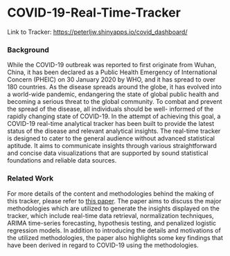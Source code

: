 # COVID-19-Real-Time-Tracker

Link to Tracker: https://peterljw.shinyapps.io/covid_dashboard/

### Background

While the COVID-19 outbreak was reported to first originate from Wuhan, China, it has been declared as a Public Health Emergency of International Concern (PHEIC) on 30 January 2020 by WHO, and it has spread to over 180 countries. As the disease spreads around the globe, it has evolved into a world-wide pandemic, endangering the state of global public health and becoming a serious threat to the global community. To combat and prevent the spread of the disease, all individuals should be well- informed of the rapidly changing state of COVID-19. In the attempt of achieving this goal, a COVID-19 real-time analytical tracker has been built to provide the latest status of the disease and relevant analytical insights. The real-time tracker is designed to cater to the general audience without advanced statistical aptitude. It aims to communicate insights through various straightforward and concise data visualizations that are supported by sound statistical foundations and reliable data sources. 

### Related Work 

For more details of the content and methodologies behind the making of this tracker, please refer to [this paper](https://ucla.box.com/s/poyvhzef84gdwoov0pcmsyoqr9z2ozkz). The paper aims to discuss the major methodologies which are utilized to generate the insights displayed on the tracker, which include real-time data retrieval, normalization techniques, ARIMA time-series forecasting, hypothesis testing, and penalized logistic regression models. In addition to introducing the details and motivations of the utilized methodologies, the paper also highlights some key findings that have been derived in regard to COVID-19 using the methodologies.
